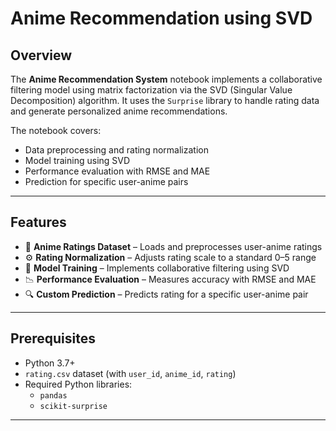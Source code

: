 # Anime Recommendation using SVD

## Overview

The **Anime Recommendation System** notebook implements a collaborative filtering model using matrix factorization via the SVD (Singular Value Decomposition) algorithm. It uses the `Surprise` library to handle rating data and generate personalized anime recommendations.

The notebook covers:
- Data preprocessing and rating normalization
- Model training using SVD
- Performance evaluation with RMSE and MAE
- Prediction for specific user-anime pairs

---

## Features

- 📄 **Anime Ratings Dataset** – Loads and preprocesses user-anime ratings
- ⚙️ **Rating Normalization** – Adjusts rating scale to a standard 0–5 range
- 🧠 **Model Training** – Implements collaborative filtering using SVD
- 📉 **Performance Evaluation** – Measures accuracy with RMSE and MAE
- 🔍 **Custom Prediction** – Predicts rating for a specific user-anime pair

---

## Prerequisites

- Python 3.7+
- `rating.csv` dataset (with `user_id`, `anime_id`, `rating`)
- Required Python libraries:
  - `pandas`
  - `scikit-surprise`

---

